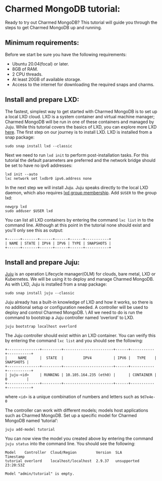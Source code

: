 # Charmed MongoDB tutorial:
Ready to try out Charmed MongoDB? This tutorial will guide you through the steps to get Charmed MongoDB up and running. 

## Minimum requirements:
Before we start be sure you have the following requirements:
- Ubuntu 20.04(focal) or later.
- 8GB of RAM.
- 2 CPU threads.
- At least 20GB of available storage.
- Access to the internet for downloading the required snaps and charms.

## Install and prepare LXD:
The fastest, simplest way to get started with Charmed MongoDB is to set up a local LXD cloud. LXD is a system container and virtual machine manager; Charmed MongoDB will be run in one of these containers and managed by Juju. While this tutorial covers the basics of LXD, you can explore more LXD [here](https://linuxcontainers.org/lxd/getting-started-cli/). The first step on our journey is to install LXD. LXD is installed from a snap package:
```
sudo snap install lxd --classic
```

Next we need to run `lxd init` to perform post-installation tasks. For this tutorial the default parameters are preferred and the network bridge should be set to have no ipv6 addresses:
```
lxd init --auto
lxc network set lxdbr0 ipv6.address none 
```

In the next step we will install Juju. Juju speaks directly to the local LXD daemon, which also requires [lxd group membership](https://linuxcontainers.org/lxd/getting-started-cli/#access-control). Add `$USER` to the group lxd:
```
newgrp lxd
sudo adduser $USER lxd
```

You can list all LXD containers by entering the command `lxc list` in to the command line. Although at this point in the tutorial none should exist and you'll only see this as output:
```
+------+-------+------+------+------+-----------+
| NAME | STATE | IPV4 | IPV6 | TYPE | SNAPSHOTS |
+------+-------+------+------+------+-----------+
```

## Install and prepare Juju:
[Juju](https://juju.is/) is an operation Lifecycle manager(OLM) for clouds, bare metal, LXD or Kubernetes. We will be using it to deploy and manage Charmed MongoDB. As with LXD, Juju is installed from a snap package:
```
sudo snap install juju --classic
```

Juju already has a built-in knowledge of LXD and how it works, so there is no additional setup or configuration needed. A controller will be used to deploy and control Charmed MongoDB. \ All we need to do is run the command to bootstrap a Juju controller named ‘overlord’ to LXD. 
```
juju bootstrap localhost overlord
```

The Juju controller should exist within an LXD container. You can verify this by entering the command `lxc list` and you should see the following:
```
+---------------+---------+-----------------------+------+-----------+-----------+
|     NAME      |  STATE  |         IPV4          | IPV6 |   TYPE    | SNAPSHOTS |
+---------------+---------+-----------------------+------+-----------+-----------+
| juju-<id>     | RUNNING | 10.105.164.235 (eth0) |      | CONTAINER | 0         |
+---------------+---------+-----------------------+------+-----------+-----------+
```
where `<id>` is a unique combination of numbers and letters such as `9d7e4e-0`

The controller can work with different models; models host applications such as Charmed MongoDB. Set up a specific model for Charmed MongoDB named ‘tutorial’:
```
juju add-model tutorial
```

You can now view the model you created above by entering the command `juju status` into the command line. You should see the following:
```
Model    Controller  Cloud/Region         Version  SLA          Timestamp
tutorial overlord    localhost/localhost  2.9.37   unsupported  23:20:53Z

Model "admin/tutorial" is empty.
```

